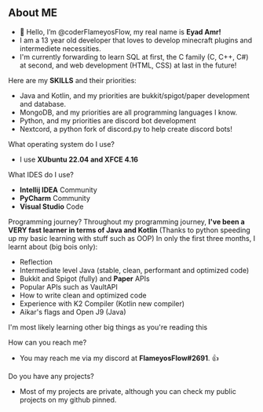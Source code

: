 ## About ME
- 👋 Hello, I’m @coderFlameyosFlow, my real name is **Eyad Amr!**
- I am a 13 year old developer that loves to develop minecraft plugins and intermediete necessities.
- I'm currently forwarding to learn SQL at first, the C family (C, C++, C#) at second, and web development (HTML, CSS) at last in the future!

Here are my **SKILLS** and their priorities:
- Java and Kotlin, and my priorities are bukkit/spigot/paper development and database.
- MongoDB, and my priorities are all programming languages I know.
- Python, and my priorities are discord bot development
- Nextcord, a python fork of discord.py to help create discord bots!

What operating system do I use? 
- I use **XUbuntu 22.04 and XFCE 4.16**

What IDES do I use?
- **Intellij IDEA** Community
- **PyCharm** Community
- **Visual Studio** Code

Programming journey?
Throughout my programming journey, **I've been a VERY fast learner in terms of Java and Kotlin** (Thanks to python speeding up my basic learning with stuff such as OOP)
In only the first three months, I learnt about (big bois only):
- Reflection
- Intermediate level Java (stable, clean, performant and optimized code)
- Bukkit and Spigot (fully) and **Paper** APIs
- Popular APIs such as VaultAPI
- How to write clean and optimized code
- Experience with K2 Compiler (Kotlin new compiler)
- Aikar's flags and Open J9 (Java)

I'm most likely learning other big things as you're reading this

How can you reach me?
- You may reach me via my discord at **FlameyosFlow#2691**. 👍

Do you have any projects?
- Most of my projects are private, although you can check my public projects on my github pinned.
